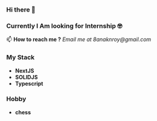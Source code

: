 ### Hi there 👋

### Currently I Am looking for Internship 🤓

📫 **How to reach me ?**
_Email me at 8anaknroy@gmail.com_

### My Stack
- **NextJS**
- **SOLIDJS**
- **Typescript**

### Hobby
- **chess**
